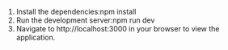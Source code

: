 1. Install the dependencies:npm install
2. Run the development server:npm run dev
3. Navigate to http://localhost:3000 in your browser to view the application.